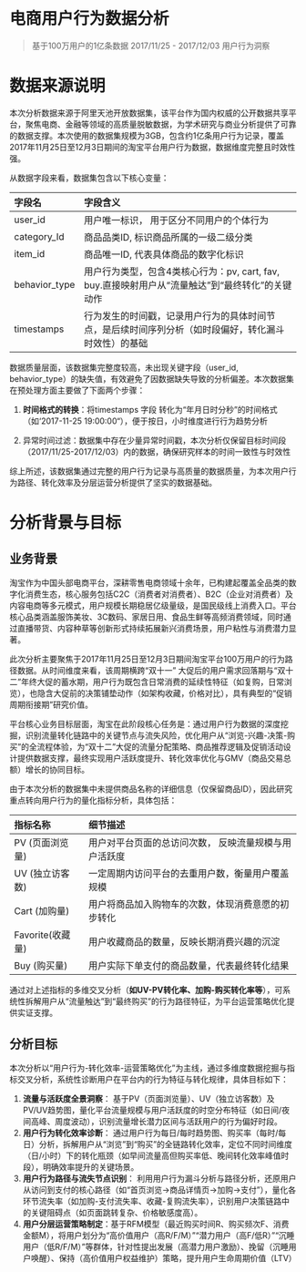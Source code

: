 # 电商用户行为数据分析
> 基于100万用户的1亿条数据 2017/11/25 - 2017/12/03 用户行为洞察

# 数据来源说明

本次分析数据来源于阿里天池开放数据集，该平台作为国内权威的公开数据共享平台，聚焦电商、金融等领域的高质量脱敏数据，为学术研究与商业分析提供了可靠的数据支撑。本次使用的数据集规模为3GB，包含约1亿条用户行为记录，覆盖2017年11月25日至12月3日期间的淘宝平台用户行为数据，数据维度完整且时效性强。

从数据字段来看，数据集包含以下核心变量：

| 字段名 | 字段含义 |
| :--- | :--- |
| user_id | 用户唯一标识， 用于区分不同用户的个体行为 |
| category_Id | 商品品类ID, 标识商品所属的一级二级分类 |
| item_id  | 商品唯一ID, 代表具体商品的数字化标识 |
| behavior_type |  用户行为类型，包含4类核心行为：pv, cart, fav, buy.直接映射用户从“流量触达”到“最终转化”的关键动作 |
| timestamps | 行为发生的时间戳，记录用户行为的具体时间节点，是后续时间序列分析（如时段偏好，转化漏斗时效性）的基础 |

数据质量层面，该数据集完整度较高，未出现关键字段（user_id, behavior_type）的缺失值，有效避免了因数据缺失导致的分析偏差。本次数据集在预处理方面主要做了下面两个步骤：
1. **时间格式的转换**：将timestamps 字段 转化为“年月日时分秒”的时间格式（如‘2017-11-25 19:00:00“），便于按日，小时维度进行行为趋势分析

1. 异常时间过滤：数据集中存在少量异常时间戳，本次分析仅保留目标时间段（2017/11/25-2017/12/03）内的数据，确保研究样本的时间一致性与时效性

综上所述，该数据集通过完整的用户行为记录与高质量的数据质量，为本次用户行为路径、转化效率及分层运营分析提供了坚实的数据基础。

# 分析背景与目标

## 业务背景

淘宝作为中国头部电商平台，深耕零售电商领域十余年，已构建起覆盖全品类的数字化消费生态，核心服务包括C2C（消费者对消费者）、B2C（企业对消费者）及内容电商等多元模式，用户规模长期稳居亿级量级，是国民级线上消费入口。平台核心品类涵盖服饰美妆、3C数码、家居日用、食品生鲜等高频消费领域，同时通过直播带货、内容种草等创新形式持续拓展新兴消费场景，用户粘性与消费潜力显著。

此次分析主要聚焦于2017年11月25日至12月3日期间淘宝平台100万用户的行为路径数据。从时间维度来看，该周期横跨“双十一” 大促后的用户需求回落期与“双十二”年终大促的蓄水期，用户行为既包含日常消费的延续性特征（如复购，日常浏览），也隐含大促前的决策铺垫动作（如架构收藏，价格对比），具有典型的“促销周期衔接期”研究价值。

平台核心业务目标层面，淘宝在此阶段核心任务是：通过用户行为数据的深度挖掘，识别流量转化链路中的关键节点与流失风险，优化用户从“浏览-兴趣-决策-购买”的全流程体验，为“双十二”大促的流量分配策略、商品推荐逻辑及促销活动设计提供数据支撑，最终实现用户活跃度提升、转化效率优化与GMV（商品交易总额）增长的协同目标。

由于本次分析的数据集中未提供商品名称的详细信息（仅保留商品ID），因此研究重点转向用户行为的量化指标分析，具体包括：

| 指标名称 | 细节描述 |
| :--- | :--- |
| PV (页面浏览量) | 用户对平台页面的总访问次数， 反映流量规模与用户活跃度 |
| UV (独立访客数) | 一定周期内访问平台的去重用户数，衡量用户覆盖规模 |
| Cart (加购量) | 用户将商品加入购物车的次数，体现消费意愿的初步转化 |
| Favorite(收藏量) | 用户收藏商品的数量，反映长期消费兴趣的沉淀 |
| Buy (购买量) |  用户实际下单支付的商品数量，代表最终转化结果 |

通过对上述指标的多维交叉分析（**如UV-PV转化率、加购-购买转化率等**），可系统性拆解用户从“流量触达”到“最终购买”的行为路径特征，为平台运营策略优化提供实证支撑。

## 分析目标
本次分析以“用户行为-转化效率-运营策略优化”为主线，通过多维度数据挖掘与指标交叉分析，系统性诊断用户在平台内的行为特征与转化规律，具体目标如下：

1. **流量与活跃度全景洞察**： 基于PV（页面浏览量）、UV（独立访客数）及PV/UV趋势图，量化平台流量规模与用户活跃度的时空分布特征（如日间/夜间高峰、周度波动），识别流量增长潜力区间与活跃用户的行为偏好时段。
2. **用户行为转化效率诊断**： 通过用户行为每日/每时趋势图、购买率（每时/每日）分析，拆解用户从“浏览”到“购买”的全链路转化效率，定位不同时间维度（日/小时）下的转化瓶颈（如早间流量高但购买率低、晚间转化效率峰值时段），明确效率提升的关键场景。
3. **用户行为路径与流失节点识别**： 利用用户行为漏斗分析与路径分析，还原用户从访问到支付的核心路径（如“首页浏览→商品详情页→加购→支付”），量化各环节流失率（如加购-支付流失率、收藏-复购流失率），识别用户决策链路中的关键阻碍点（如页面跳转复杂、价格敏感度高）。
4. **用户分层运营策略制定**：基于RFM模型（最近购买时间R、购买频次F、消费金额M），将用户划分为“高价值用户（高R/F/M）”“潜力用户（高F/低R）”“沉睡用户（低R/F/M）”等群体，针对性提出发展（高潜力用户激励）、挽留（沉睡用户唤醒）、保持（高价值用户权益维护）策略，提升用户生命周期价值（LTV）


